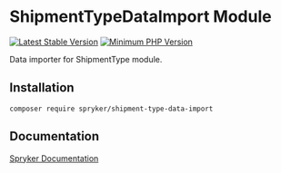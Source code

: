 # ShipmentTypeDataImport Module
[![Latest Stable Version](https://poser.pugx.org/spryker/shipment-type-data-import/v/stable.svg)](https://packagist.org/packages/spryker/shipment-type-data-import)
[![Minimum PHP Version](https://img.shields.io/badge/php-%3E%3D%208.3-8892BF.svg)](https://php.net/)

Data importer for ShipmentType module.

## Installation

```
composer require spryker/shipment-type-data-import
```

## Documentation

[Spryker Documentation](https://docs.spryker.com)
